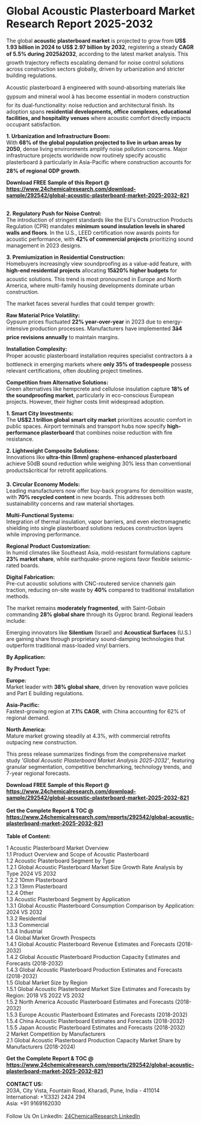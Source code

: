<h1>Global Acoustic Plasterboard Market Research Report 2025-2032</h1><p>The global <strong>acoustic plasterboard market</strong> is projected to grow from <strong>US$ 1.93 billion in 2024 to US$ 2.97 billion by 2032</strong>, registering a steady <strong>CAGR of 5.5% during 2025â2032</strong>, according to the latest market analysis. This growth trajectory reflects escalating demand for noise control solutions across construction sectors globally, driven by urbanization and stricter building regulations.</p><p>Acoustic plasterboard â engineered with sound-absorbing materials like gypsum and mineral wool â has become essential in modern construction for its dual-functionality: noise reduction and architectural finish. Its adoption spans <strong>residential developments, office complexes, educational facilities, and hospitality venues</strong> where acoustic comfort directly impacts occupant satisfaction.</p><p><strong>1. Urbanization and Infrastructure Boom:</strong><br>
With <strong>68% of the global population projected to live in urban areas by 2050</strong>, dense living environments amplify noise pollution concerns. Major infrastructure projects worldwide now routinely specify acoustic plasterboard â particularly in Asia-Pacific where construction accounts for <strong>28% of regional GDP growth</strong>.</p><div><b>Download FREE Sample of this Report @ 
            <a href="https://www.24chemicalresearch.com/download-sample/292542/global-acoustic-plasterboard-market-2025-2032-821">
            https://www.24chemicalresearch.com/download-sample/292542/global-acoustic-plasterboard-market-2025-2032-821</a></b></div><br><p><strong>2. Regulatory Push for Noise Control:</strong><br>
The introduction of stringent standards like the EU's Construction Products Regulation (CPR) mandates <strong>minimum sound insulation levels in shared walls and floors</strong>. In the U.S., LEED certification now awards points for acoustic performance, with <strong>42% of commercial projects</strong> prioritizing sound management in 2023 designs.</p><p><strong>3. Premiumization in Residential Construction:</strong><br>
Homebuyers increasingly view soundproofing as a value-add feature, with <strong>high-end residential projects</strong> allocating <strong>15â20% higher budgets</strong> for acoustic solutions. This trend is most pronounced in Europe and North America, where multi-family housing developments dominate urban construction.</p><p>The market faces several hurdles that could temper growth:</p><p><strong>Raw Material Price Volatility:</strong><br>
	Gypsum prices fluctuated <strong>22% year-over-year</strong> in 2023 due to energy-intensive production processes. Manufacturers have implemented <strong>3â4 price revisions annually</strong> to maintain margins.</p><p><strong>Installation Complexity:</strong><br>
	Proper acoustic plasterboard installation requires specialist contractors â a bottleneck in emerging markets where <strong>only 35% of tradespeople</strong> possess relevant certifications, often doubling project timelines.</p><p><strong>Competition from Alternative Solutions:</strong><br>
	Green alternatives like hempcrete and cellulose insulation capture <strong>18% of the soundproofing market</strong>, particularly in eco-conscious European projects. However, their higher costs limit widespread adoption.</p><p><strong>1. Smart City Investments:</strong><br>
The <strong>US$2.1 trillion global smart city market</strong> prioritizes acoustic comfort in public spaces. Airport terminals and transport hubs now specify <strong>high-performance plasterboard</strong> that combines noise reduction with fire resistance.</p><p><strong>2. Lightweight Composite Solutions:</strong><br>
Innovations like <strong>ultra-thin (8mm) graphene-enhanced plasterboard</strong> achieve 50dB sound reduction while weighing 30% less than conventional productsâcritical for retrofit applications.</p><p><strong>3. Circular Economy Models:</strong><br>
Leading manufacturers now offer buy-back programs for demolition waste, with <strong>70% recycled content</strong> in new boards. This addresses both sustainability concerns and raw material shortages.</p><p><strong>Multi-Functional Systems:</strong><br>
	Integration of thermal insulation, vapor barriers, and even electromagnetic shielding into single plasterboard solutions reduces construction layers while improving performance.</p><p><strong>Regional Product Customization:</strong><br>
	In humid climates like Southeast Asia, mold-resistant formulations capture <strong>23% market share</strong>, while earthquake-prone regions favor flexible seismic-rated boards.</p><p><strong>Digital Fabrication:</strong><br>
	Pre-cut acoustic solutions with CNC-routered service channels gain traction, reducing on-site waste by <strong>40%</strong> compared to traditional installation methods.</p><p>The market remains <strong>moderately fragmented</strong>, with Saint-Gobain commanding <strong>28% global share</strong> through its Gyproc brand. Regional leaders include:</p><p>Emerging innovators like <strong>Silentium</strong> (Israel) and <strong>Acoustical Surfaces</strong> (U.S.) are gaining share through proprietary sound-damping technologies that outperform traditional mass-loaded vinyl barriers.</p><p><strong>By Application:</strong></p><p><strong>By Product Type:</strong></p><p><strong>Europe:</strong><br>
	Market leader with <strong>38% global share</strong>, driven by renovation wave policies and Part E building regulations.</p><p><strong>Asia-Pacific:</strong><br>
	Fastest-growing region at <strong>7.1% CAGR</strong>, with China accounting for 62% of regional demand.</p><p><strong>North America:</strong><br>
	Mature market growing steadily at 4.3%, with commercial retrofits outpacing new construction.</p><p>This press release summarizes findings from the comprehensive market study <em>'Global Acoustic Plasterboard Market Analysis 2025-2032'</em>, featuring granular segmentation, competitive benchmarking, technology trends, and 7-year regional forecasts.</p><div><b>Download FREE Sample of this Report @ 
            <a href="https://www.24chemicalresearch.com/download-sample/292542/global-acoustic-plasterboard-market-2025-2032-821">
            https://www.24chemicalresearch.com/download-sample/292542/global-acoustic-plasterboard-market-2025-2032-821</a></b></div><br><div><b>Get the Complete Report & TOC @ 
            <a href="https://www.24chemicalresearch.com/reports/292542/global-acoustic-plasterboard-market-2025-2032-821">
            https://www.24chemicalresearch.com/reports/292542/global-acoustic-plasterboard-market-2025-2032-821</a></b></div><br>
            <b>Table of Content:</b><p>1 Acoustic Plasterboard Market Overview<br />
    1.1 Product Overview and Scope of Acoustic Plasterboard<br />
    1.2 Acoustic Plasterboard Segment by Type<br />
        1.2.1 Global Acoustic Plasterboard Market Size Growth Rate Analysis by Type 2024 VS 2032<br />
        1.2.2 10mm Plasterboard<br />
        1.2.3 13mm Plasterboard<br />
        1.2.4 Other<br />
    1.3 Acoustic Plasterboard Segment by Application<br />
        1.3.1 Global Acoustic Plasterboard Consumption Comparison by Application: 2024 VS 2032<br />
        1.3.2 Residential<br />
        1.3.3 Commercial<br />
        1.3.4 Industrial<br />
    1.4 Global Market Growth Prospects<br />
        1.4.1 Global Acoustic Plasterboard Revenue Estimates and Forecasts (2018-2032)<br />
        1.4.2 Global Acoustic Plasterboard Production Capacity Estimates and Forecasts (2018-2032)<br />
        1.4.3 Global Acoustic Plasterboard Production Estimates and Forecasts (2018-2032)<br />
    1.5 Global Market Size by Region<br />
        1.5.1 Global Acoustic Plasterboard Market Size Estimates and Forecasts by Region: 2018 VS 2022 VS 2032<br />
        1.5.2 North America Acoustic Plasterboard Estimates and Forecasts (2018-2032)<br />
        1.5.3 Europe Acoustic Plasterboard Estimates and Forecasts (2018-2032)<br />
        1.5.4 China Acoustic Plasterboard Estimates and Forecasts (2018-2032)<br />
        1.5.5 Japan Acoustic Plasterboard Estimates and Forecasts (2018-2032)<br />
2 Market Competition by Manufacturers<br />
    2.1 Global Acoustic Plasterboard Production Capacity Market Share by Manufacturers (2018-2024)<br />
    </p><div><b>Get the Complete Report & TOC @ 
            <a href="https://www.24chemicalresearch.com/reports/292542/global-acoustic-plasterboard-market-2025-2032-821">
            https://www.24chemicalresearch.com/reports/292542/global-acoustic-plasterboard-market-2025-2032-821</a></b></div><br><b>CONTACT US:</b><br>
            203A, City Vista, Fountain Road, Kharadi, Pune, India - 411014<br>
            International: +1(332) 2424 294<br>
            Asia: +91 9169162030 <br><br>
            Follow Us On LinkedIn: <a href="https://www.linkedin.com/company/24chemicalresearch/">24ChemicalResearch LinkedIn</a>